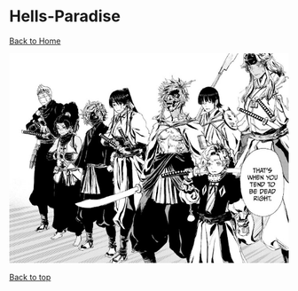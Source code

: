 # Hells-Paradise

[Back to Home](https://github.com/RickyFoots/Wallpapers/tree/main)

</h1>

<img src="https://github.com/RickyFoots/Wallpapers/blob/main/Collection/Anime%20%26%20Manga/Hells%20Paradise/Fight_ready_squad.jpg">

[Back to top](#Top)